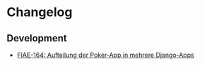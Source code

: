 # Changelog

## Development

- [FIAE-164: Aufteilung der Poker-App in mehrere Django-Apps](https://jira.intern.rheinwerk.de/browse/FIAE-164)
